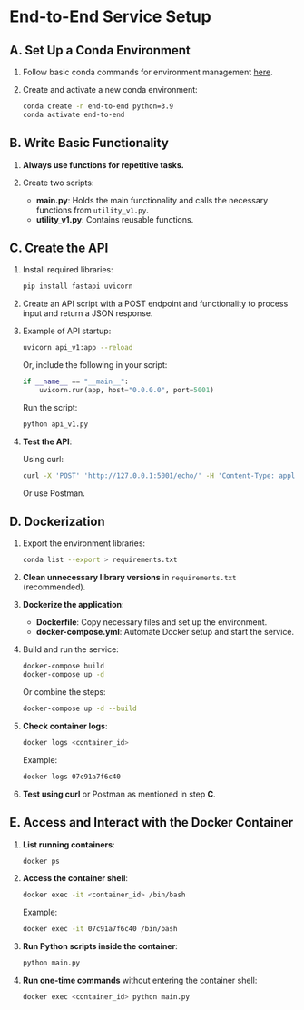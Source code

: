 # End-to-End Service Setup

## A. Set Up a Conda Environment

1. Follow basic conda commands for environment management [here](https://docs.conda.io/projects/conda/en/latest/user-guide/tasks/manage-environments.html).
2. Create and activate a new conda environment:

    ```bash
    conda create -n end-to-end python=3.9
    conda activate end-to-end
    ```

## B. Write Basic Functionality

1. **Always use functions for repetitive tasks.**
2. Create two scripts:

    - **main.py**: Holds the main functionality and calls the necessary functions from `utility_v1.py`.
    - **utility_v1.py**: Contains reusable functions.

## C. Create the API

1. Install required libraries:

    ```bash
    pip install fastapi uvicorn
    ```

2. Create an API script with a POST endpoint and functionality to process input and return a JSON response.

3. Example of API startup:

    ```bash
    uvicorn api_v1:app --reload
    ```

    Or, include the following in your script:

    ```python
    if __name__ == "__main__":
        uvicorn.run(app, host="0.0.0.0", port=5001)
    ```

    Run the script:

    ```bash
    python api_v1.py
    ```

4. **Test the API**:

    Using curl:

    ```bash
    curl -X 'POST' 'http://127.0.0.1:5001/echo/' -H 'Content-Type: application/json' -d '{"message": "Hello World"}'
    ```

    Or use Postman.

## D. Dockerization

1. Export the environment libraries:

    ```bash
    conda list --export > requirements.txt
    ```

2. **Clean unnecessary library versions** in `requirements.txt` (recommended).

3. **Dockerize the application**:

    - **Dockerfile**: Copy necessary files and set up the environment.
    - **docker-compose.yml**: Automate Docker setup and start the service.

4. Build and run the service:

    ```bash
    docker-compose build
    docker-compose up -d
    ```

    Or combine the steps:

    ```bash
    docker-compose up -d --build
    ```

5. **Check container logs**:

    ```bash
    docker logs <container_id>
    ```

    Example:

    ```bash
    docker logs 07c91a7f6c40
    ```

6. **Test using curl** or Postman as mentioned in step **C**.

## E. Access and Interact with the Docker Container

1. **List running containers**:

    ```bash
    docker ps
    ```

2. **Access the container shell**:

    ```bash
    docker exec -it <container_id> /bin/bash
    ```

    Example:

    ```bash
    docker exec -it 07c91a7f6c40 /bin/bash
    ```

3. **Run Python scripts inside the container**:

    ```bash
    python main.py
    ```

4. **Run one-time commands** without entering the container shell:

    ```bash
    docker exec <container_id> python main.py
    ```
